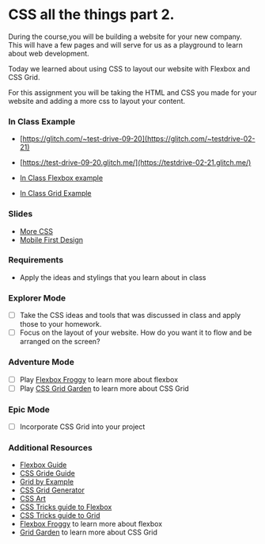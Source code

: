 # CSS all the things part 2.

During the course,you will be building a website for your new company. This will have a few pages and will serve for us as a playground to learn about web development.

Today we learned about using CSS to layout our website with Flexbox and CSS Grid.

For this assignment you will be taking the HTML and CSS you made for your website and adding a more css to layout your content.

### In Class Example

- [https://glitch.com/~test-drive-09-20](https://glitch.com/~testdrive-02-21)

- [https://test-drive-09-20.glitch.me/](https://testdrive-02-21.glitch.me/)

- [In Class Flexbox example](https://glitch.com/~test-drive-flex-example)

- [In Class Grid Example](https://glitch.com/edit/#!/test-drive-css-grid)

### Slides

- [More CSS](https://slides.com/lizthrilla/more-css)
- [Mobile First Design](https://slides.com/lizthrilla/test-drive-mobile-first/)

### Requirements

- Apply the ideas and stylings that you learn about in class

### Explorer Mode

- [ ] Take the CSS ideas and tools that was discussed in class and apply those to your homework.
- [ ] Focus on the layout of your website.  How do you want it to flow and be arranged on the screen?

### Adventure Mode

- [ ] Play [Flexbox Froggy](https://flexboxfroggy.com/) to learn more about flexbox
- [ ] Play [CSS Grid Garden](https://cssgridgarden.com/) to learn more about CSS Grid

### Epic Mode
- [ ] Incorporate CSS Grid into your project

### Additional Resources

- [Flexbox Guide](https://css-tricks.com/snippets/css/a-guide-to-flexbox/)
- [CSS Gride Guide](https://css-tricks.com/snippets/css/complete-guide-grid/)
- [Grid by Example](https://gridbyexample.com/examples/)
- [CSS Grid Generator](https://cssgrid-generator.netlify.com/)
- [CSS Art](https://www.vice.com/en_us/article/9kgx7p/painting-made-with-code-html-pure-css-browser-art-diana-smith)
- [CSS Tricks guide to Flexbox](https://css-tricks.com/snippets/css/a-guide-to-flexbox/)
- [CSS Tricks guide to Grid](https://css-tricks.com/snippets/css/complete-guide-grid/)
- [Flexbox Froggy](https://flexboxfroggy.com/) to learn more about flexbox
- [Grid Garden](https://cssgridgarden.com/) to learn more about CSS Grid
